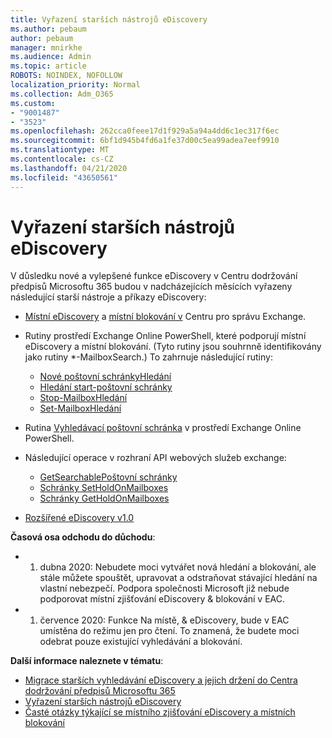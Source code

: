 ```yaml
---
title: Vyřazení starších nástrojů eDiscovery
ms.author: pebaum
author: pebaum
manager: mnirkhe
ms.audience: Admin
ms.topic: article
ROBOTS: NOINDEX, NOFOLLOW
localization_priority: Normal
ms.collection: Adm_O365
ms.custom:
- "9001487"
- "3523"
ms.openlocfilehash: 262cca0feee17d1f929a5a94a4dd6c1ec317f6ec
ms.sourcegitcommit: 6bf1d945b4fd6a1fe37d00c5ea99adea7eef9910
ms.translationtype: MT
ms.contentlocale: cs-CZ
ms.lasthandoff: 04/21/2020
ms.locfileid: "43650561"
---
```

# <a name="retirement-of-legacy-ediscovery-tools"></a>Vyřazení starších nástrojů eDiscovery

V důsledku nové a vylepšené funkce eDiscovery v Centru dodržování předpisů Microsoftu 365 budou v nadcházejících měsících vyřazeny následující starší nástroje a příkazy eDiscovery:

- [Místní eDiscovery](https://docs.microsoft.com/exchange/security-and-compliance/in-place-ediscovery/in-place-ediscovery) a [místní blokování v](https://docs.microsoft.com/exchange/security-and-compliance/create-or-remove-in-place-holds) Centru pro správu Exchange.

- Rutiny prostředí Exchange Online PowerShell, které podporují místní eDiscovery a místní blokování. (Tyto rutiny jsou souhrnně identifikovány jako rutiny *-MailboxSearch.) To zahrnuje následující rutiny:

    - [Nové poštovní schránkyHledání](https://docs.microsoft.com/powershell/module/exchange/policy-and-compliance-content-search/new-mailboxsearch)
    - [Hledání start-poštovní schránky](https://docs.microsoft.com/powershell/module/exchange/policy-and-compliance-content-search/start-mailboxsearch)
    - [Stop-MailboxHledání](https://docs.microsoft.com/powershell/module/exchange/policy-and-compliance-content-search/stop-mailboxsearch)
    - [Set-MailboxHledání](https://docs.microsoft.com/powershell/module/exchange/policy-and-compliance-content-search/set-mailboxsearch)

- Rutina [Vyhledávací poštovní schránka](https://docs.microsoft.com/powershell/module/exchange/mailboxes/search-mailbox?view=exchange-ps) v prostředí Exchange Online PowerShell.
- Následující operace v rozhraní API webových služeb exchange:
    - [GetSearchablePoštovní schránky](https://docs.microsoft.com/exchange/client-developer/web-service-reference/getsearchablemailboxes-operation)
    - [Schránky SetHoldOnMailboxes](https://docs.microsoft.com/exchange/client-developer/web-service-reference/setholdonmailboxes-operation)
    - [Schránky GetHoldOnMailboxes](https://docs.microsoft.com/exchange/client-developer/web-service-reference/getholdonmailboxes-operation)

- [Rozšířené eDiscovery v1.0](https://docs.microsoft.com/microsoft-365/compliance/office-365-advanced-ediscovery)

**Časová osa odchodu do důchodu**:
- 1. dubna 2020: Nebudete moci vytvářet nová hledání a blokování, ale stále můžete spouštět, upravovat a odstraňovat stávající hledání na vlastní nebezpečí. Podpora společnosti Microsoft již nebude podporovat místní zjišťování eDiscovery & blokování v EAC.

- 1. července 2020: Funkce Na místě, & eDiscovery, bude v EAC umístěna do režimu jen pro čtení. To znamená, že budete moci odebrat pouze existující vyhledávání a blokování.

**Další informace naleznete v tématu**:

 - [Migrace starších vyhledávání eDiscovery a jejich držení do Centra dodržování předpisů Microsoftu 365](https://docs.microsoft.com/microsoft-365/compliance/migrate-legacy-ediscovery-searches-and-holds)
 - [Vyřazení starších nástrojů eDiscovery](https://docs.microsoft.com/microsoft-365/compliance/legacy-ediscovery-retirement)
 - [Časté otázky týkající se místního zjišťování eDiscovery a místních blokování](https://docs.microsoft.com/microsoft-365/compliance/legacy-ediscovery-retirement#faqs-about-in-place-ediscovery-and-in-place-holds)



